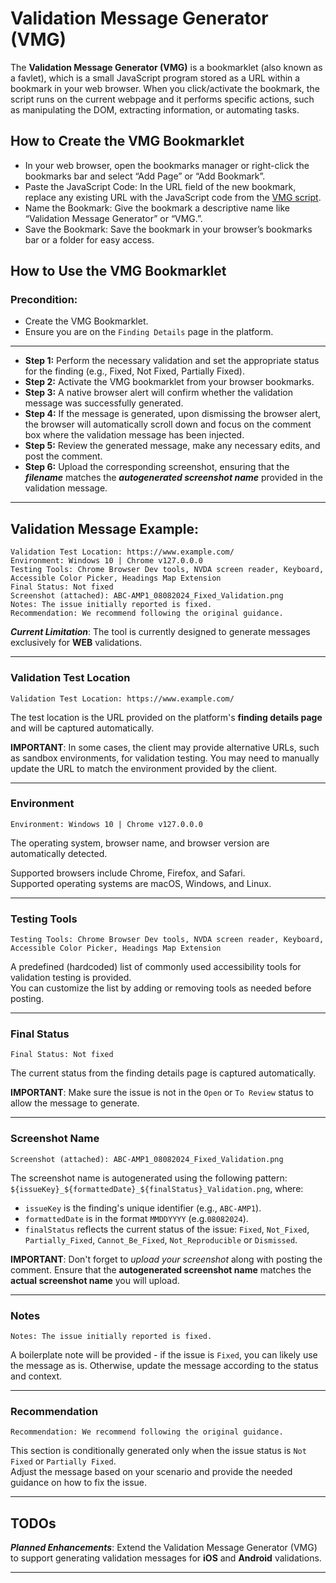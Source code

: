 # Validation Message Generator (VMG) 
   
The **Validation Message Generator (VMG)** is a bookmarklet (also known as a favlet), which is a small JavaScript program stored as a URL within a bookmark in your web browser. When you click/activate the bookmark, the script runs on the current webpage and it performs specific actions, such as manipulating the DOM, extracting information, or automating tasks.

## How to Create the VMG Bookmarklet
- In your web browser, open the bookmarks manager or right-click the bookmarks bar and select “Add Page” or “Add Bookmark”.     
- Paste the JavaScript Code: In the URL field of the new bookmark, replace any existing URL with the JavaScript code from the [VMG script](vmgweb.min.js).  
- Name the Bookmark: Give the bookmark a descriptive name like “Validation Message Generator” or “VMG.”.  
- Save the Bookmark: Save the bookmark in your browser’s bookmarks bar or a folder for easy access.

## How to Use the VMG Bookmarklet
  
### Precondition: 
- Create the VMG Bookmarklet.
- Ensure you are on the `Finding Details` page in the platform.
___
- **Step 1:** Perform the necessary validation and set the appropriate status for the finding (e.g., Fixed, Not Fixed, Partially Fixed).  
- **Step 2:** Activate the VMG bookmarklet from your browser bookmarks.  
- **Step 3:** A native browser alert will confirm whether the validation message was successfully generated.  
- **Step 4:** If the message is generated, upon dismissing the browser alert, the browser will automatically scroll down and focus on the comment box where the validation message has been injected.  
- **Step 5:** Review the generated message, make any necessary edits, and post the comment. 
- **Step 6:** Upload the corresponding screenshot, ensuring that the _**filename**_ matches the _**autogenerated screenshot name**_ provided in the validation message.
  
___
  
## Validation Message Example:  
   
```
Validation Test Location: https://www.example.com/
Environment: Windows 10 | Chrome v127.0.0.0
Testing Tools: Chrome Browser Dev tools, NVDA screen reader, Keyboard, Accessible Color Picker, Headings Map Extension
Final Status: Not fixed
Screenshot (attached): ABC-AMP1_08082024_Fixed_Validation.png
Notes: The issue initially reported is fixed.
Recommendation: We recommend following the original guidance.
```

***Current Limitation***: The tool is currently designed to generate messages exclusively for **WEB** validations. 
___

### Validation Test Location
`Validation Test Location: https://www.example.com/`  
  
The test location is the URL provided on the platform's **finding details page** and will be captured automatically.  
  
**IMPORTANT**: In some cases, the client may provide alternative URLs, such as sandbox environments, for validation testing. You may need to manually update the URL to match the environment provided by the client.
___

### Environment
`Environment: Windows 10 | Chrome v127.0.0.0`  
  
The operating system, browser name, and browser version are automatically detected.   
  
Supported browsers include Chrome, Firefox, and Safari.  
Supported operating systems are macOS, Windows, and Linux.
___

### Testing Tools
`Testing Tools: Chrome Browser Dev tools, NVDA screen reader, Keyboard, Accessible Color Picker, Headings Map Extension`   
  
A predefined (hardcoded) list of commonly used accessibility tools for validation testing is provided.   
You can customize the list by adding or removing tools as needed before posting.
___

### Final Status
`Final Status: Not fixed`   
  
The current status from the finding details page is captured automatically.  
    
**IMPORTANT**: Make sure the issue is not in the `Open` or `To Review` status to allow the message to generate.  
___

### Screenshot Name
`Screenshot (attached): ABC-AMP1_08082024_Fixed_Validation.png`   
   
The screenshot name is autogenerated using the following pattern: `${issueKey}_${formattedDate}_${finalStatus}_Validation.png`, where:  
- `issueKey` is the finding's unique identifier (e.g., `ABC-AMP1`).
- `formattedDate` is in the format `MMDDYYYY` (e.g.`08082024`).
- `finalStatus` reflects the current status of the issue: `Fixed`, `Not_Fixed`, `Partially_Fixed`, `Cannot_Be_Fixed`, `Not_Reproducible` or `Dismissed`. 
  
**IMPORTANT**: Don't forget to *upload your screenshot* along with posting the comment. Ensure that the **autogenerated screenshot name** matches the **actual screenshot name** you will upload.  
___

### Notes 
`Notes: The issue initially reported is fixed.`  
   
A boilerplate note will be provided - if the issue is `Fixed`, you can likely use the message as is. Otherwise, update the message according to the status and context.
___

### Recommendation
`Recommendation: We recommend following the original guidance.`  
  
This section is conditionally generated only when the issue status is `Not Fixed` or `Partially Fixed`.   
Adjust the message based on your scenario and provide the needed guidance on how to fix the issue.
___
## TODOs   
  
***Planned Enhancements***: Extend the Validation Message Generator (VMG) to support generating validation messages for **iOS** and **Android** validations.
___
  

